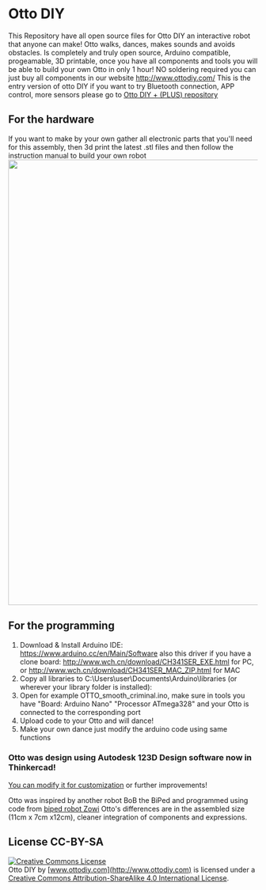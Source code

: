# Otto DIY

This Repository have all open source files for Otto DIY an interactive robot that anyone can make!
Otto walks, dances, makes sounds and avoids obstacles.
Is completely and truly open source, Arduino compatible, progeamable, 3D printable, once you have all components and tools you will be able to build your own Otto in only 1 hour! NO soldering  required 
you can just buy all components  in our website http://www.ottodiy.com/
This is the entry version of otto DIY if you want to try Bluetooth connection, APP control, more sensors please go to [Otto DIY + (PLUS) repository](https://github.com/OttoDIY/PLUS)

## For the hardware
If you want to make by your own gather all electronic parts that you'll need for this assembly, then 3d print the latest .stl files and then follow the instruction manual to build your own robot
<img src="https://github.com/OttoDIY/DIY/blob/master/media/OTTO_flyer-print.jpg" width="900" align="center">

## For the programming
1. Download & Install Arduino IDE: https://www.arduino.cc/en/Main/Software also this driver if you have a clone board: http://www.wch.cn/download/CH341SER_EXE.html for PC, or http://www.wch.cn/download/CH341SER_MAC_ZIP.html for MAC
2. Copy all libraries to C:\Users\user\Documents\Arduino\libraries (or wherever your library folder is installed):
3. Open  for example OTTO_smooth_criminal.ino, make sure in tools you have "Board: Arduino Nano" "Processor ATmega328" and your Otto is connected to the corresponding port
4. Upload code to your Otto and will dance!
5. Make your own dance just modify the arduino code using same functions

### Otto was  design using Autodesk 123D Design software now in Thinkercad!
[You can modify it for customization](https://www.tinkercad.com/things/1kI624iowUR-ottodiy/) or further improvements!

Otto was inspired by another robot BoB the BiPed and programmed using code from [biped robot Zowi](https://github.com/bqlabs/zowi)
Otto's differences are in the assembled size (11cm x 7cm x12cm), cleaner integration of components and expressions. 

## License CC-BY-SA
<a rel="license" href="http://creativecommons.org/licenses/by-sa/4.0/"><img alt="Creative Commons License" style="border-width:0" src="https://i.creativecommons.org/l/by-sa/4.0/88x31.png" /></a><br /><span xmlns:dct="http://purl.org/dc/terms/" property="dct:title">Otto DIY</span> by <a xmlns:cc="http://creativecommons.org/ns#"  property="cc:attributionName"> [www.ottodiy.com](http://www.ottodiy.com) </a> is licensed under a <a rel="license" href="http://creativecommons.org/licenses/by-sa/4.0/">Creative Commons Attribution-ShareAlike 4.0 International License</a>.
